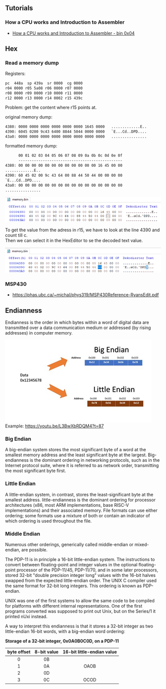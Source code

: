 
## **Tutorials**
### **How a CPU works and Introduction to Assembler**
- [How a CPU works and Introduction to Assembler - bin 0x04](https://www.youtube.com/watch?v=6jSKldt7Eqs&list=PLhixgUqwRTjxglIswKp9mpkfPNfHkzyeN&index=7)

## **Hex**
### Read a memory dump
Registers:
```
pc  448a  sp 439a  sr 0000  cg 0000
r04 0000 r05 5a08 r06 0000 r07 0000 
r08 0000 r09 0000 r10 0000 r11 0000 
r12 0000 r13 0000 r14 0002 r15 439c 
```
Problem: get the content where r15 points at.

original memory dump:
```
4380: 0000 0000 0000 0000 0000 0000 1645 0000   .............E..
4390: 6045 0200 9c43 6400 8844 5044 0000 0000   `E...Cd..DPD....
43a0: 0000 0000 0000 0000 0000 0000 0000 0000   ................
```

formatted memory dump:  
```
      00 01 02 03 04 05 06 07 08 09 0a 0b 0c 0d 0e 0f
      -----------------------------------------------
4380: 00 00 00 00 00 00 00 00 00 00 00 00 16 45 00 00   .............E..
4390: 60 45 02 00 9c 43 64 00 88 44 50 44 00 00 00 00   `E...Cd..DPD....
43a0: 00 00 00 00 00 00 00 00 00 00 00 00 00 00 00 00   ................
```

![Beschreibung des Bildes](/Knowledgebase/CPU/images/hex_editor_01.png)

To get the value from the adress in r15, we have to look at the line 4390 and count till c.  
Then we can select it in the HexEditor to se the decoded text value.  

![Beschreibung des Bildes](/Knowledgebase/CPU/images/hex_editor_02.png)


### **MSP430**
- https://phas.ubc.ca/~michal/phys319/MSP430Reference-RyansEdit.pdf 


## Endianness

Endianness is the order in which bytes within a word of digital data are transmitted over a data communication medium or addressed (by rising addresses) in computer memory.

![Beschreibung des Bildes](/Knowledgebase/CPU/images/th-4221105878.jpg)  
Example: https://youtu.be/L3BwXbRDQM4?t=87


### Big Endian

A big-endian system stores the most significant byte of a word at the smallest memory address and the least significant byte at the largest.
Big-endianness is the dominant ordering in networking protocols, such as in the Internet protocol suite, where it is referred to as network order, transmitting the most significant byte first.

### Little Endian 

A little-endian system, in contrast, stores the least-significant byte at the smallest address.
little-endianness is the dominant ordering for processor architectures (x86, most ARM implementations, base RISC-V implementations) and their associated memory. File formats can use either ordering; some formats use a mixture of both or contain an indicator of which ordering is used throughout the file.

### Middle Endian

Numerous other orderings, generically called middle-endian or mixed-endian, are possible.

The PDP-11 is in principle a 16-bit little-endian system. The instructions to convert between floating-point and integer values in the optional floating-point processor of the PDP-11/45, PDP-11/70, and in some later processors, stored 32-bit "double precision integer long" values with the 16-bit halves swapped from the expected little-endian order. The UNIX C compiler used the same format for 32-bit long integers. This ordering is known as PDP-endian.

UNIX was one of the first systems to allow the same code to be compiled for platforms with different internal representations. One of the first programs converted was supposed to print out Unix, but on the Series/1 it printed nUxi instead.

A way to interpret this endianness is that it stores a 32-bit integer as two little-endian 16-bit words, with a big-endian word ordering:

**Storage of a 32-bit integer, 0x0A0B0C0D, on a PDP-11**

| byte offset | 8-bit value | 16-bit little-endian value |
|:-----------:|:-----------:|:--------------------------:|
|      0      | 0B          |                            |
|      1      | 0A          | OAOB                       |
|      2      | 0D          |                            |
|      3      | 0C          | OCOD                       |
